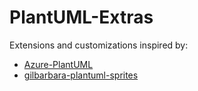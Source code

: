 # PlantUML-Extras

Extensions and customizations inspired by:
 - [Azure-PlantUML](https://github.com/plantuml-stdlib/Azure-PlantUML)
 - [gilbarbara-plantuml-sprites](https://github.com/plantuml-stdlib/gilbarbara-plantuml-sprites)